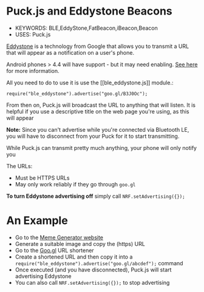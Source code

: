 <!--- Copyright (c) 2016 Gordon Williams, Pur3 Ltd. See the file LICENSE for copying permission. -->
Puck.js and Eddystone Beacons
=============================

* KEYWORDS: BLE,EddyStone,FatBeacon,iBeacon,Beacon
* USES: Puck.js

[Eddystone](https://developers.google.com/beacons/) is a technology from Google
that allows you to transmit a URL that will appear as a notification on
a user's phone.

Android phones > 4.4 will have support - but it may need enabling.
[See here](https://developers.google.com/beacons/) for more information.

All you need to do to use it is use the [[ble_eddystone.js]] module.:

```
require("ble_eddystone").advertise("goo.gl/B3J0Oc");
```

From then on, Puck.js will broadcast the URL to anything that will listen. It
is helpful if you use a descriptive title on the web page you're using, as this
will appear

**Note:** Since you can't advertise while you're connected via Bluetooth LE,
you will have to disconnect from your Puck for it to start transmitting.

While Puck.js can transmit pretty much anything, your phone will
only notify you

The URLs:

* Must be HTTPS URLs
* May only work reliably if they go through `goo.gl`

**To turn Eddystone advertising off** simply call `NRF.setAdvertising({});`

An Example
==========

* Go to the [Meme Generator website](https://imgflip.com/memegenerator)
* Generate a suitable image and copy the (https) URL
* Go to the [Goo.gl](https://goo.gl/) URL shortener
* Create a shortened URL and then copy it into a `require("ble_eddystone").advertise("goo.gl/abcdef");` command
* Once executed (and you have disconnected), Puck.js will start advertising Eddystone
* You can also call  `NRF.setAdvertising({});` to stop advertising
